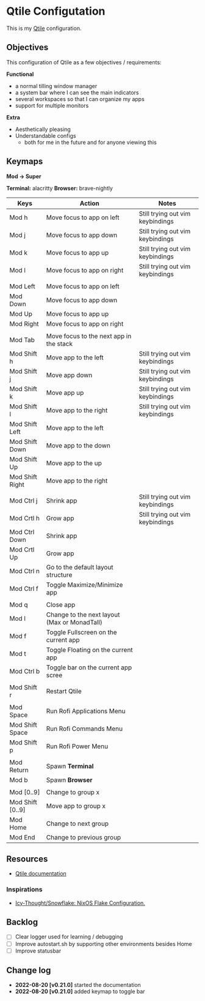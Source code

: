 # Qtile Configutation

This is my [Qtile](http://www.qtile.org/) configuration.

## Objectives

This configuration of Qtile as a few objectives / requirements:

**Functional**
- a normal tilling window manager
- a system bar where I can see the main indicators
- several workspaces so that I can organize my apps
- support for multiple monitors

**Extra**
- Aesthetically pleasing
- Understandable configs
  - both for me in the future and for anyone viewing this


## Keymaps

**Mod -> Super**

**Terminal:** alacritty
**Browser:** brave-nightly

|Keys     |Action               |Notes|
|----     |------               |-----|
|Mod h    |Move focus to app on left  | Still trying out vim keybindings | 
|Mod j    |Move focus to app down     | Still trying out vim keybindings | 
|Mod k    |Move focus to app up       | Still trying out vim keybindings |
|Mod l    |Move focus to app on right | Still trying out vim keybindings | 
|         |                     |     |
|Mod Left |Move focus to app on left  |     | 
|Mod Down |Move focus to app down     |     | 
|Mod Up   |Move focus to app up       |     | 
|Mod Right|Move focus to app on right |     | 
| | | 
|Mod Tab  |Move focus to the next app in the stack | |
|Mod Shift h | Move app to the left | Still trying out vim keybindings |
|Mod Shift j | Move app down | Still trying out vim keybindings |
|Mod Shift k | Move app up | Still trying out vim keybindings |
|Mod Shift l | Move app to the right | Still trying out vim keybindings |
|Mod Shift Left | Move app to the left | |
|Mod Shift Down | Move app to the down | |
|Mod Shift Up | Move app to the up | |
|Mod Shift Right | Move app to the right | |
| | | 
|Mod Ctrl j | Shrink app | Still trying out vim keybindings |
|Mod Crtl h | Grow app | Still trying out vim keybindings |
|Mod Ctrl Down | Shrink app | | 
|Mod Crtl Up | Grow app | |
|Mod Ctrl n | Go to the default layout structure | |
|Mod Ctrl f | Toggle Maximize/Minimize app | | 
| | | 
| Mod q | Close app | | 
| Mod l | Change to the next layout (Max or MonadTall) | |
| Mod f | Toggle Fullscreen on the current app | | 
| Mod t | Toggle Floating on the current app | |
| Mod Ctrl b | Toggle bar on the current app scree | |
| | |
| Mod Shift r | Restart Qtile | |
| | | 
| Mod Space | Run Rofi Applications Menu | |
| Mod Shift Space | Run Rofi Commands Menu | | 
| Mod Shift p | Run Rofi Power Menu | |
| | | 
| Mod Return | Spawn **Terminal** | |
| Mod b | Spawn **Browser** | |
| | | 
| Mod [0..9] | Change to group x | |
| Mod Shift [0..9] | Move app to group x | |
| Mod Home | Change to next group | |
| Mod End | Change to previous group | | 

## Resources

- [Qtile documentation](https://docs.qtile.org/en/stable/)


### Inspirations

- [Icy-Thought/Snowflake: NixOS Flake Configuration.](https://github.com/Icy-Thought/Snowflake)

## Backlog

- [ ] Clear logger used for learning / debugging 
- [ ] Improve autostart.sh by supporting other environments besides Home
- [ ] Improve statusbar

## Change log

- **2022-08-20 [v0.21.0]** started the documentation
- **2022-08-20 [v0.21.0]** added keymap to toggle bar
